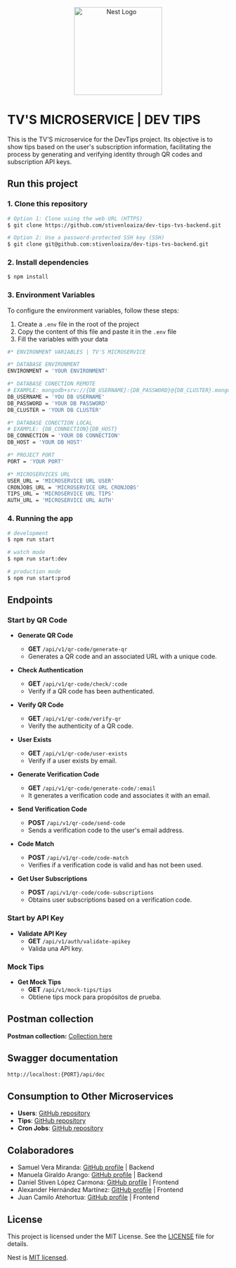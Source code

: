 <p align="center">
  <a href="http://nestjs.com/" target="blank"><img src="https://nestjs.com/img/logo-small.svg" width="200" alt="Nest Logo" /></a>
</p>

# TV'S MICROSERVICE | DEV TIPS

This is the TV'S microservice for the DevTips project. Its objective is to show tips based on the user's subscription information, facilitating the process by generating and verifying identity through QR codes and subscription API keys.

## Run this project

### 1. Clone this repository

```bash
# Option 1: Clone using the web URL (HTTPS)
$ git clone https://github.com/stivenloaiza/dev-tips-tvs-backend.git

# Option 2: Use a password-protected SSH key (SSH)
$ git clone git@github.com:stivenloaiza/dev-tips-tvs-backend.git
```

### 2. Install dependencies

```bash
$ npm install
```

### 3. Environment Variables

To configure the environment variables, follow these steps:

1. Create a `.env` file in the root of the project
2. Copy the content of this file and paste it in the `.env` file
3. Fill the variables with your data

```bash
#* ENVIRONMENT VARIABLES | TV'S MICROSERVICE

#* DATABASE ENVIRONMENT
ENVIRONMENT = 'YOUR ENVIRONMENT'

#* DATABASE CONECTION REMOTE
# EXAMPLE: mongodb+srv://{DB_USERNAME}:{DB_PASSWORD}@{DB_CLUSTER}.mongodb.net/?retryWrites=true&w=majority&appName=Tvs
DB_USERNAME = 'YOU DB USERNAME'
DB_PASSWORD = 'YOUR DB PASSWORD'
DB_CLUSTER = 'YOUR DB CLUSTER'

#* DATABASE CONECTION LOCAL
# EXAMPLE: {DB_CONNECTION}{DB_HOST}
DB_CONNECTION = 'YOUR DB CONNECTION'
DB_HOST = 'YOUR DB HOST'

#* PROJECT PORT
PORT = 'YOUR PORT'

#* MICROSERVICES URL
USER_URL = 'MICROSERVICE URL USER'
CRONJOBS_URL = 'MICROSERVICE URL CRONJOBS'
TIPS_URL = 'MICROSERVICE URL TIPS'
AUTH_URL = 'MICROSERVICE URL AUTH'
```

### 4. Running the app

```bash
# development
$ npm run start

# watch mode
$ npm run start:dev

# production mode
$ npm run start:prod
```

## Endpoints

### Start by QR Code

- **Generate QR Code**

  - **GET** `/api/v1/qr-code/generate-qr`
  - Generates a QR code and an associated URL with a unique code.

- **Check Authentication**

  - **GET** `/api/v1/qr-code/check/:code`
  - Verify if a QR code has been authenticated.

- **Verify QR Code**

  - **GET** `/api/v1/qr-code/verify-qr`
  - Verify the authenticity of a QR code.

- **User Exists**

  - **GET** `/api/v1/qr-code/user-exists`
  - Verify if a user exists by email.

- **Generate Verification Code**

  - **GET** `/api/v1/qr-code/generate-code/:email`
  - It generates a verification code and associates it with an email.

- **Send Verification Code**

  - **POST** `/api/v1/qr-code/send-code`
  - Sends a verification code to the user's email address.

- **Code Match**

  - **POST** `/api/v1/qr-code/code-match`
  - Verifies if a verification code is valid and has not been used.

- **Get User Subscriptions**
  - **POST** `/api/v1/qr-code/code-subscriptions`
  - Obtains user subscriptions based on a verification code.

### Start by API Key

- **Validate API Key**
  - **GET** `/api/v1/auth/validate-apikey`
  - Valida una API key.

### Mock Tips

- **Get Mock Tips**
  - **GET** `/api/v1/mock-tips/tips`
  - Obtiene tips mock para propósitos de prueba.

## Postman collection

**Postman collection:** [Collection here](./postman/TV'S%20MICROSERVICE.postman_collection.json)

## Swagger documentation

```bash
http://localhost:{PORT}/api/doc
```

## Consumption to Other Microservices

- **Users**: [GitHub repository](https://github.com/stivenloaiza/dev-tips-users-backend)
- **Tips**: [GitHub repository](https://github.com/stivenloaiza/dev-tips-tips-backend)
- **Cron Jobs**: [GitHub repository](https://github.com/stivenloaiza/dev-tips-cronjobs-backend)

## Colaboradores

- Samuel Vera Miranda: [GitHub profile](https://github.com/SamuelSml8) | Backend
- Manuela Giraldo Arango: [GitHub profile](https://github.com/Arangog20) | Backend
- Daniel Stiven López Carmona: [GitHub profile](https://github.com/stiv-ca) | Frontend
- Alexander Hernández Martínez: [GitHub profile](https://github.com/AlexanderHernandez17) | Frontend
- Juan Camilo Atehortua: [GitHub profile](https://github.com/JuanCamilo97-stack) | Frontend

## License

This project is licensed under the MIT License. See the [LICENSE](LICENSE) file for details.

Nest is [MIT licensed](https://github.com/nestjs/nest/blob/master/LICENSE).
